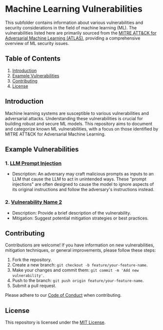 
# Machine Learning Vulnerabilities

This subfolder contains information about various vulnerabilities and security considerations in the field of machine learning (ML). The vulnerabilities listed here are primarily sourced from the [MITRE ATT&CK for Adversarial Machine Learning (ATLAS)](https://mitre-attack.github.io/attack-website/), providing a comprehensive overview of ML security issues.

## Table of Contents

1. [Introduction](#introduction)
2. [Example Vulnerabilities](#example-vulnerabilities)
3. [Contributing](#contributing)
4. [License](#license)

## Introduction

Machine learning systems are susceptible to various vulnerabilities and adversarial attacks. Understanding these vulnerabilities is crucial for building robust and secure ML models. This repository aims to document and categorize known ML vulnerabilities, with a focus on those identified by MITRE ATT&CK for Adversarial Machine Learning.

## Example Vulnerabilities

### 1. [LLM Prompt Injection](#)
   - Description: An adversary may craft malicious prompts as inputs to an LLM that cause the LLM to act in unintended ways. These "prompt injections" are often designed to cause the model to ignore aspects of its original instructions and follow the adversary's instructions instead.

### 2. [Vulnerability Name 2](#)
   - Description: Provide a brief description of the vulnerability.
   - Mitigation: Suggest potential mitigation strategies or best practices.

<!-- Add more vulnerabilities as needed -->

## Contributing

Contributions are welcome! If you have information on new vulnerabilities, mitigation techniques, or general improvements, please follow these steps:

1. Fork the repository.
2. Create a new branch: `git checkout -b feature/your-feature-name`.
3. Make your changes and commit them: `git commit -m 'Add new vulnerability'`.
4. Push to the branch: `git push origin feature/your-feature-name`.
5. Submit a pull request.

Please adhere to our [Code of Conduct](CODE_OF_CONDUCT.md) when contributing.

## License

This repository is licensed under the [MIT License](LICENSE).


